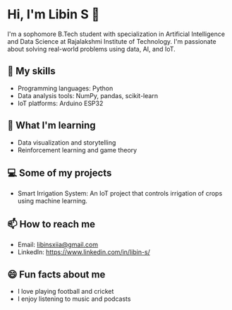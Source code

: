 # Hi, I'm Libin S 👋

I'm a sophomore B.Tech student with specialization in Artificial Intelligence and Data Science at Rajalakshmi Institute of Technology. I'm passionate about solving real-world problems using data, AI, and IoT.

## 🚀 My skills

- Programming languages: Python
- Data analysis tools: NumPy, pandas, scikit-learn
- IoT platforms: Arduino ESP32

## 🌱 What I'm learning

- Data visualization and storytelling
- Reinforcement learning and game theory

## 💻 Some of my projects

- Smart Irrigation System: An IoT project that controls irrigation of crops using machine learning.

## 📫 How to reach me

- Email: libinsxiia@gmail.com
- LinkedIn: https://www.linkedin.com/in/libin-s/

## 😄 Fun facts about me

- I love playing football and cricket
- I enjoy listening to music and podcasts
